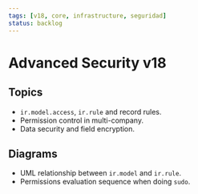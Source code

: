 ```yaml
---
tags: [v18, core, infrastructure, seguridad]
status: backlog
---
```

# Advanced Security v18

## Topics
- `ir.model.access`, `ir.rule` and record rules.
- Permission control in multi-company.
- Data security and field encryption.

## Diagrams
- UML relationship between `ir.model` and `ir.rule`.
- Permissions evaluation sequence when doing `sudo`.




